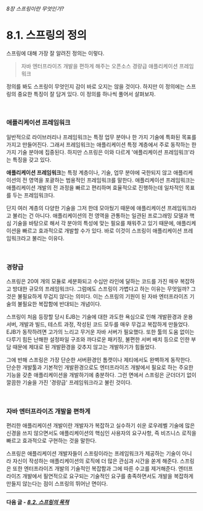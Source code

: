 ###### 8장 스프링이란 무엇인가?
# 8.1. 스프링의 정의

스프링에 대해 가장 잘 알려진 정의는 이렇다. 
> 자바 엔터프라이즈 개발을 편하게 해주는 오픈소스 경량급 애플리케이션 프레임워크 

정의를 봐도 스프링이 무엇인지 감이 바로 오지는 않을 것이다. 하지만 이 정의에는 스프링의 중요한 특징이 잘 담겨 있다. 
이 정의를 하나씩 풀어서 살펴보자. 

<br/>

### 애플리케이션 프레임워크

일반적으로 라이브러리나 프레임워크는 특정 업무 분야나 한 가지 기술에 특화된 목표를 가지고 만들어진다. 그래서 프레임워크는 애플리케이션 특정 계층에서 주로 동작하는
한 가지 기술 분야에 집중된다. 하지만 스프링은 이와 다르게 '애플리케이션 프레임워크'라는 특징을 갖고 있다.                   

**애플리케이션 프레임워크**는 특정 계층이나, 기술, 업무 분야에 국한되지 않고 애플리케이션의 전 영역을 포괄하는 범용적인 프레임워크를 말한다. 애플리케이션 프레임워크는 
애플리케이션 개발의 전 과정을 빠르고 편리하며 효율적으로 진행하는데 일차적인 목표를 두는 프레임워크다.                

단지 여러 계층의 다양한 기술을 그저 한데 모아뒀기 때문에 애플리케이션 프레임워크라고 불리는 건 아니다. 애플리케이션의 전 영역을 관통하는 일관된 프로그래밍 
모델과 핵심 기술을 바탕으로 해서 각 분야의 특성에 맞는 필요를 채워주고 있기 때문에, 애플리케이션을 빠르고 효과적으로 개발할 수가 있다. 바로 이것이 스프링이 
애플리케이션 프레임워크라고 불리는 이유다.                     

<br/>

### 경량급

스프링은 20여 개의 모듈로 세분화되고 수십만 라인에 달하는 코드를 가진 매우 복잡하고 방대한 규모의 프레임워크다. 그럼에도 스프링이 가볍다고 하는 이유는 무엇일까? 
그것은 불필요하게 무겁지 않다는 의미다. 이는 스프링의 기원이 된 자바 엔터프라이즈 기술의 불필요한 복잡함에 반대되는 개념이다.          

스프링이 처음 등장할 당시 EJB는 기술에 대한 과도한 욕심으로 인해 개발환경과 운용서버, 개발과 빌드, 테스트 과정, 작성된 코드 모두를 매우 무겁고 복잡하게 만들었다. 
EJB가 동작하려면 고가의 느리고 무거운 자바 서버가 필요했다. 또한 툴의 도움 없이는 다루기 힘든 난해한 설정파일 구조와 까다로운 패키징, 불편한 서버 배치 등으로 인한 부담 때문에 
제대로 된 개발환경을 갖추지 않고는 개발하기가 힘들었다.            

그에 반해 스프링은 가장 단순한 서버환경인 톰캣이나 제티에서도 완벽하게 동작한다. 단순한 개발툴과 기본적인 개발환경으로도 엔터프라이즈 개발에서 필요로 하는 주요한 기능을 
갖춘 애플리케이션을 개발하기에 충분하다. 그런 면에서 스프링은 군더더기 없이 깔끔한 기술을 가진 '경량급' 프레임워크라고 불린 것이다.              

<br/>

### 자바 엔터프라이즈 개발을 편하게 

편리한 애플리케이션 개발이란 개발자가 복잡하고 실수하기 쉬운 로우레벨 기술에 많은 신경을 쓰지 않으면서도 애플리케이션의 핵심인 사용자의 요구사항, 즉 비즈니스 로직을 
빠르고 효과적으로 구현하는 것을 말한다.                   

스프링은 애플리케이션 개발자들이 스프링이라는 프레임워크가 제공하는 기술이 아니라 자신이 작성하는 애플리케이션의 로직에 더 많은 관심과 시간을 쏟게 해준다. 스프링은 또한 
엔터프라이즈 개발의 기술적인 복잡함과 그에 따른 수고를 제거해준다. 엔터프라이즈 개발에서 필연적으로 요구되는 기술적인 요구를 충족하면서도 개발을 복잡하게 만들지 않는다는 
점이 스프링의 뛰어난 면이다.

-----

**다음 글 - [*8.2. 스프링의 목적*](./8.2.%20스프링의%20목적.md)**
